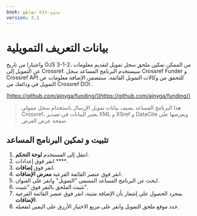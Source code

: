 ```yaml
---
book: تقاطع ojs-يدوي
version: 3.1
---
```


# بيانات التعريف التمويلية

واعتبارا من تاريخ OJS 3-1-2، من الممكن تمكين ملحق سجل تمويل لتقديم معلومات عن التمويل إلى Crossref. سيستخدم البرنامج المساعد سجل Crossref Funder و Crossref API للتحقق من وكالات التمويل القائمة. ستتضمن الإضافة معلومات عن التمويل في ودائعك من Crossref DOI .

[https://github.com/ajnyga/funding/](https://github.com/ajnyga/funding/)
> هذا البرنامج المساعد يضيف بيانات تمويل الإرسال باستخدام سجل ممولي Crossref، يعتبر البيانات في تصدير XML و XSref و DataCite ويعرضها على صفحة عرض العرض.

## تثبيت و تمكين البرنامج المساعد

1. انتقل إلى المستخدم **لوحة التحكم**.
2. انقر فوق إعدادات ****.
3. انقر فوق **إضافات**.
4. انقر فوق عنصر القائمة الفرعية **معرض الإضافات**.
5. ابحث عن البرنامج المساعد المسمى "التمويل" وانقر على العنوان.
6. تثبيت الملحق بالنقر فوق "تثبيت".
7. بمجرد الحصول على إشعار بأن الإضافة مثبتة، انقر فوق عنصر القائمة الفرعية **الإضافات**.
8. حدد موقع ملحق التمويل وانقر على مربع الاختيار الأزرق على اليمين لتفعيله.

